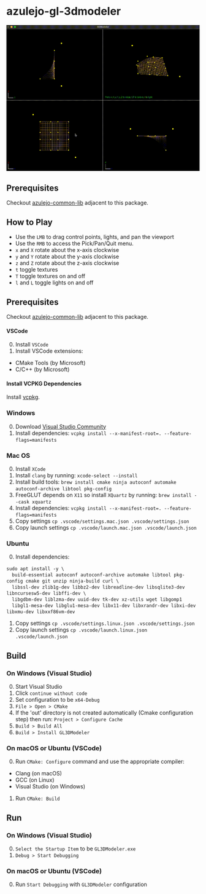 ﻿# azulejo-gl-3dmodeler

![GL3DModeler.gif](./assets/GL3DModeler.gif)

## Prerequisites

Checkout [azulejo-common-lib](https://github.com/miclomba/azulejo-common-lib) adjacent to this package.

## How to Play

- Use the `LMB` to drag control points, lights, and pan the viewport
- Use the `RMB` to access the Pick/Pan/Quit menu.
- `x` and `X` rotate about the x-axis clockwise
- `y` and `Y` rotate about the y-axis clockwise
- `z` and `Z` rotate about the z-axis clockwise
- `t` toggle textures
- `T` toggle textures on and off
- `l` and `L` toggle lights on and off

## Prerequisites

Checkout [azulejo-common-lib](https://github.com/miclomba/azulejo-common-lib) adjacent to this package.

#### VSCode

0. Install `VSCode`
1. Install VSCode extensions:

- CMake Tools (by Microsoft)
- C/C++ (by Microsoft)

#### Install VCPKG Dependencies

Install [vcpkg](https://github.com/microsoft/vcpkg).

### Windows

0. Download [Visual Studio Community](https://visualstudio.microsoft.com/vs/community/)
1. Install dependencies: `vcpkg install --x-manifest-root=. --feature-flags=manifests`

### Mac OS

0. Install `XCode`
1. Install `clang` by running: `xcode-select --install`
2. Install build tools: `brew install cmake ninja autoconf automake autoconf-archive libtool pkg-config`
3. FreeGLUT depends on `X11` so install `XQuartz` by running: `brew install --cask xquartz`
4. Install dependencies: `vcpkg install --x-manifest-root=. --feature-flags=manifests`
5. Copy settings `cp .vscode/settings.mac.json .vscode/settings.json`
6. Copy launch settings `cp .vscode/launch.mac.json .vscode/launch.json`

### Ubuntu

0. Install dependencies:

```
sudo apt install -y \
  build-essential autoconf autoconf-archive automake libtool pkg-config cmake git unzip ninja-build curl \
  libssl-dev zlib1g-dev libbz2-dev libreadline-dev libsqlite3-dev libncursesw5-dev libffi-dev \
  libgdbm-dev liblzma-dev uuid-dev tk-dev xz-utils wget libgomp1
  libgl1-mesa-dev libglu1-mesa-dev libx11-dev libxrandr-dev libxi-dev libxmu-dev libxxf86vm-dev
```

1. Copy settings `cp .vscode/settings.linux.json .vscode/settings.json`
2. Copy launch settings `cp .vscode/launch.linux.json .vscode/launch.json`

## Build

### On Windows (Visual Studio)

0. Start Visual Studio
1. Click `continue without code`
2. Set configuration to be `x64-Debug`
3. `File > Open > CMake`
4. If the 'out' directory is not created automatically (Cmake configuration step) then run: `Project > Configure Cache`
5. `Build > Build All`
6. `Build > Install GL3DModeler`

### On macOS or Ubuntu (VSCode)

0. Run `CMake: Configure` command and use the appropriate compiler:

- Clang (on macOS)
- GCC (on Linux)
- Visual Studio (on Windows)

1. Run `CMake: Build`

## Run

### On Windows (Visual Studio)

0. `Select the Startup Item` to be `GL3DModeler.exe`
1. `Debug > Start Debugging`

### On macOS or Ubuntu (VSCode)

0. Run `Start Debugging` with `GL3DModeler` configuration
